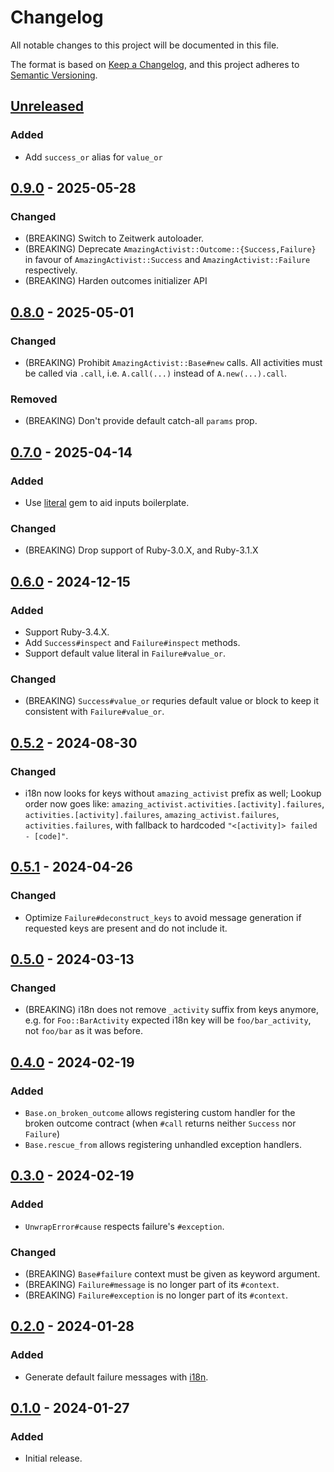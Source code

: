 # Changelog

All notable changes to this project will be documented in this file.

The format is based on [Keep a Changelog](https://keepachangelog.com/en/1.1.0/),
and this project adheres to [Semantic Versioning](https://semver.org/spec/v2.0.0.html).

## [Unreleased]

### Added

- Add `success_or` alias for `value_or`


## [0.9.0] - 2025-05-28

### Changed

- (BREAKING) Switch to Zeitwerk autoloader.
- (BREAKING) Deprecate `AmazingActivist::Outcome::{Success,Failure}`
  in favour of `AmazingActivist::Success` and `AmazingActivist::Failure`
  respectively.
- (BREAKING) Harden outcomes initializer API


## [0.8.0] - 2025-05-01

### Changed

- (BREAKING) Prohibit `AmazingActivist::Base#new` calls. All activities must be
  called via `.call`, i.e. `A.call(...)` instead of `A.new(...).call`.

### Removed

- (BREAKING) Don't provide default catch-all `params` prop.


## [0.7.0] - 2025-04-14

### Added

- Use [literal](https://github.com/joeldrapper/literal) gem to aid inputs
  boilerplate.

### Changed

- (BREAKING) Drop support of Ruby-3.0.X, and Ruby-3.1.X


## [0.6.0] - 2024-12-15

### Added

- Support Ruby-3.4.X.
- Add `Success#inspect` and `Failure#inspect` methods.
- Support default value literal in `Failure#value_or`.

### Changed

- (BREAKING) `Success#value_or` requries default value or block to keep it
  consistent with `Failure#value_or`.


## [0.5.2] - 2024-08-30

### Changed

- i18n now looks for keys without `amazing_activist` prefix as well; Lookup
  order now goes like: `amazing_activist.activities.[activity].failures`,
  `activities.[activity].failures`, `amazing_activist.failures`,
  `activities.failures`, with fallback to hardcoded `"<[activity]> failed - [code]"`.


## [0.5.1] - 2024-04-26

### Changed

- Optimize `Failure#deconstruct_keys` to avoid message generation if requested
  keys are present and do not include it.


## [0.5.0] - 2024-03-13

### Changed

- (BREAKING) i18n does not remove `_activity` suffix from keys anymore, e.g.
  for `Foo::BarActivity` expected i18n key will be `foo/bar_activity`, not
  `foo/bar` as it was before.


## [0.4.0] - 2024-02-19

### Added

- `Base.on_broken_outcome` allows registering custom handler for the broken
  outcome contract (when `#call` returns neither `Success` nor `Failure`)
- `Base.rescue_from` allows registering unhandled exception handlers.


## [0.3.0] - 2024-02-19

### Added

- `UnwrapError#cause` respects failure's `#exception`.

### Changed

- (BREAKING) `Base#failure` context must be given as keyword argument.
- (BREAKING) `Failure#message` is no longer part of its `#context`.
- (BREAKING) `Failure#exception` is no longer part of its `#context`.


## [0.2.0] - 2024-01-28

### Added

- Generate default failure messages with
  [i18n](https://github.com/ruby-i18n/i18n).


## [0.1.0] - 2024-01-27

### Added

- Initial release.

[Unreleased]: https://github.com/ixti/amazing-activist/compare/v0.9.0...main
[0.9.0]: https://github.com/ixti/amazing-activist/compare/v0.8.0...v0.9.0
[0.8.0]: https://github.com/ixti/amazing-activist/compare/v0.7.0...v0.8.0
[0.7.0]: https://github.com/ixti/amazing-activist/compare/v0.6.0...v0.7.0
[0.6.0]: https://github.com/ixti/amazing-activist/compare/v0.5.2...v0.6.0
[0.5.2]: https://github.com/ixti/amazing-activist/compare/v0.5.1...v0.5.2
[0.5.1]: https://github.com/ixti/amazing-activist/compare/v0.5.0...v0.5.1
[0.5.0]: https://github.com/ixti/amazing-activist/compare/v0.4.0...v0.5.0
[0.4.0]: https://github.com/ixti/amazing-activist/compare/v0.3.0...v0.4.0
[0.3.0]: https://github.com/ixti/amazing-activist/compare/v0.2.0...v0.3.0
[0.2.0]: https://github.com/ixti/amazing-activist/compare/v0.1.0...v0.2.0
[0.1.0]: https://github.com/ixti/amazing-activist/tree/v0.1.0
